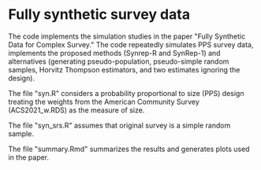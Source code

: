 # Fully synthetic survey data

The code implements the simulation studies in the paper "Fully Synthetic Data for Complex Survey." The code repeatedly simulates PPS survey data, implements the proposed methods (Synrep-R and SynRep-1) and alternatives (generating pseudo-population, pseudo-simple random samples, Horvitz Thompson estimators, and two estimates ignoring the design).

The file "syn.R" considers a probability proportional to size (PPS) design treating the weights from the American Community Survey (ACS2021_w.RDS) as the measure of size. 

The file "syn_srs.R" assumes that original survey is a simple random sample.

The file "summary.Rmd" summarizes the results and generates plots used in the paper.
